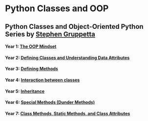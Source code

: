 # Python Classes and OOP


## Python Classes and Object-Oriented Python Series by [Stephen Gruppetta](https://twitter.com/s_gruppetta_ct)

#### Year 1: [The OOP Mindset](https://twitter.com/s_gruppetta_ct/status/1641121936414736385)

#### Year 2: [Defining Classes and Understanding Data Attributes](https://twitter.com/s_gruppetta_ct/status/1641474113624760321)

#### Year 3: [Defining Methods](https://twitter.com/s_gruppetta_ct/status/1641846615186210817)

#### Year 4: [Interaction between classes](https://twitter.com/s_gruppetta_ct/status/1642888327258058754)

#### Year 5: [Inheritance](https://twitter.com/s_gruppetta_ct/status/1643648452331700224)

#### Year 6: [Special Methods (Dunder Methods)](https://twitter.com/s_gruppetta_ct/status/1644010840469958661)

#### Year 7: [Class Methods, Static Methods, and Class Attributes](https://twitter.com/s_gruppetta_ct/status/1644365916950659073)
